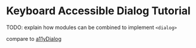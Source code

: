 
# Keyboard Accessible Dialog Tutorial

TODO: explain how modules can be combined to implement `<dialog>`

compare to [a11yDialog](https://github.com/karlgroves/a11yDialog/blob/master/src/a11yDialog.js)

